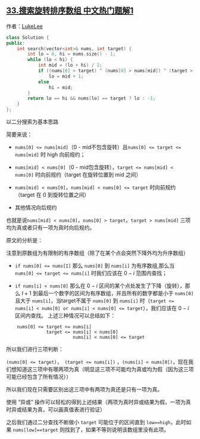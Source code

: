 ## [33.搜索旋转排序数组 中文热门题解1](https://leetcode.cn/problems/search-in-rotated-sorted-array/solutions/100000/ji-jian-solution-by-lukelee)

作者：[LukeLee](https://leetcode.cn/u/LukeLee)
```C++ []
class Solution {
public:
    int search(vector<int>& nums, int target) {
        int lo = 0, hi = nums.size() - 1;
        while (lo < hi) {
            int mid = (lo + hi) / 2;
            if ((nums[0] > target) ^ (nums[0] > nums[mid]) ^ (target > nums[mid]))
                lo = mid + 1;
            else
                hi = mid;
        }
        return lo == hi && nums[lo] == target ? lo : -1;
    }
};
```
以二分搜索为基本思路

简要来说：

- `nums[0] <= nums[mid]`（0 - mid不包含旋转）且`nums[0] <= target <= nums[mid]` 时 high 向前规约；

- `nums[mid] < nums[0]`（0 - mid包含旋转），`target <= nums[mid] < nums[0]` 时向前规约（target 在旋转位置到 mid 之间）

- `nums[mid] < nums[0]`，`nums[mid] < nums[0] <= target` 时向前规约（target 在 0 到旋转位置之间）

- 其他情况向后规约

也就是说`nums[mid] < nums[0]`，`nums[0] > target`，`target > nums[mid]` 三项均为真或者只有一项为真时向后规约。

原文的分析是：

注意到原数组为有限制的有序数组（除了在某个点会突然下降外均为升序数组）
 
- `if nums[0] <= nums[I]` 那么 `nums[0]` 到 `nums[i]` 为有序数组,那么当 `nums[0] <= target <= nums[i]` 时我们应该在 $0-i$ 范围内查找；

- `if nums[i] < nums[0]` 那么在 $0-i$ 区间的某个点处发生了下降（旋转），那么 $I+1$ 到最后一个数字的区间为有序数组，并且所有的数字都是小于 `nums[0]` 且大于 `nums[i]`，当target不属于 `nums[0]` 到 `nums[i]` 时（`target <= nums[i] < nums[0] or nums[i] < nums[0] <= target`），我们应该在 $0-i$ 区间内查找。
上述三种情况可以总结如下：
```
    nums[0] <= target <= nums[i]
               target <= nums[i] < nums[0]
                         nums[i] < nums[0] <= target
```
所以我们进行三项判断：

`(nums[0] <= target)`，` (target <= nums[i])` ，`(nums[i] < nums[0])`，现在我们想知道这三项中有哪两项为真（明显这三项不可能均为真或均为假（因为这三项可能已经包含了所有情况））

所以我们现在只需要区别出这三项中有两项为真还是只有一项为真。

使用 “异或” 操作可以轻松的得到上述结果（两项为真时异或结果为假，一项为真时异或结果为真，可以画真值表进行验证）

之后我们通过二分查找不断做小 `target` 可能位于的区间直到 `low==high`，此时如果 `nums[low]==target` 则找到了，如果不等则说明该数组里没有此项。
